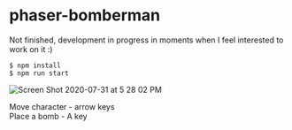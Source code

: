 # phaser-bomberman

Not finished, development in progress in moments when I feel interested to work on it :)

```
$ npm install
$ npm run start
```

![Screen Shot 2020-07-31 at 5 28 02 PM](https://user-images.githubusercontent.com/109203/89026685-5761e080-d353-11ea-91a8-4ec97bfc6e41.png)

Move character - arrow keys  
Place a bomb - A key

